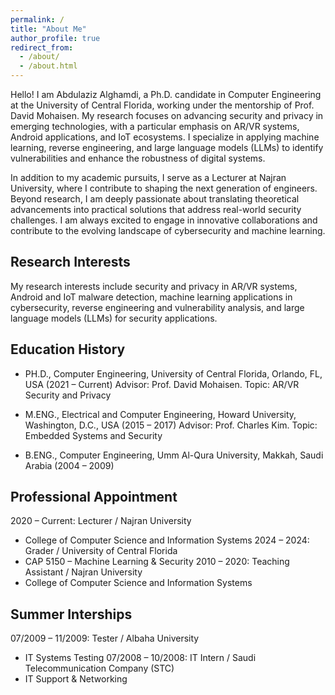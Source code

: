 ```yaml
---
permalink: /
title: "About Me"
author_profile: true
redirect_from: 
  - /about/
  - /about.html
---
```


Hello! I am Abdulaziz Alghamdi, a Ph.D. candidate in Computer Engineering at the University of Central Florida, working under the mentorship of Prof. David Mohaisen. My research focuses on advancing security and privacy in emerging technologies, with a particular emphasis on AR/VR systems, Android applications, and IoT ecosystems. I specialize in applying machine learning, reverse engineering, and large language models (LLMs) to identify vulnerabilities and enhance the robustness of digital systems.

In addition to my academic pursuits, I serve as a Lecturer at Najran University, where I contribute to shaping the next generation of engineers. Beyond research, I am deeply passionate about translating theoretical advancements into practical solutions that address real-world security challenges. I am always excited to engage in innovative collaborations and contribute to the evolving landscape of cybersecurity and machine learning.

Research Interests
------
My research interests include security and privacy in AR/VR systems, Android and IoT malware detection, machine learning applications in cybersecurity, reverse engineering and vulnerability analysis, and large language models (LLMs) for security applications.

Education History
------
* PH.D., Computer Engineering, University of Central Florida, Orlando, FL, USA (2021 – Current)
    Advisor: Prof. David Mohaisen. Topic: AR/VR Security and Privacy

* M.ENG., Electrical and Computer Engineering, Howard University, Washington, D.C., USA (2015 – 2017)
    Advisor: Prof. Charles Kim. Topic: Embedded Systems and Security

* B.ENG., Computer Engineering, Umm Al-Qura University, Makkah, Saudi Arabia (2004 – 2009)


Professional Appointment
------
2020 – Current: Lecturer / Najran University
  * College of Computer Science and Information Systems
2024 – 2024: Grader / University of Central Florida
  * CAP 5150 – Machine Learning & Security
2010 – 2020: Teaching Assistant / Najran University
  * College of Computer Science and Information Systems

Summer Interships
------
07/2009 – 11/2009: Tester / Albaha University
  * IT Systems Testing
07/2008 – 10/2008: IT Intern / Saudi Telecommunication Company (STC)
  * IT Support & Networking
